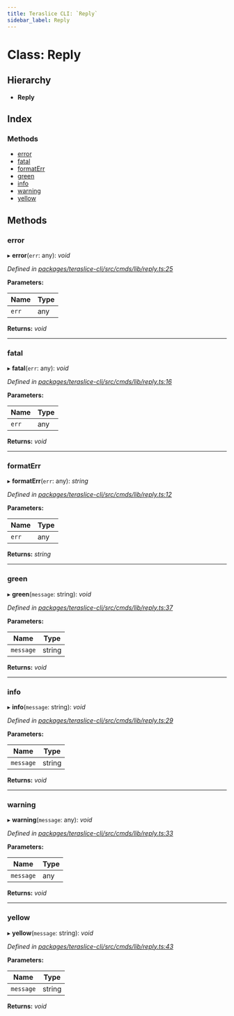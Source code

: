```yaml
---
title: Teraslice CLI: `Reply`
sidebar_label: Reply
---
```


# Class: Reply

## Hierarchy

* **Reply**

## Index

### Methods

* [error](reply.md#error)
* [fatal](reply.md#fatal)
* [formatErr](reply.md#formaterr)
* [green](reply.md#green)
* [info](reply.md#info)
* [warning](reply.md#warning)
* [yellow](reply.md#yellow)

## Methods

###  error

▸ **error**(`err`: any): *void*

*Defined in [packages/teraslice-cli/src/cmds/lib/reply.ts:25](https://github.com/terascope/teraslice/blob/653cf7530/packages/teraslice-cli/src/cmds/lib/reply.ts#L25)*

**Parameters:**

Name | Type |
------ | ------ |
`err` | any |

**Returns:** *void*

___

###  fatal

▸ **fatal**(`err`: any): *void*

*Defined in [packages/teraslice-cli/src/cmds/lib/reply.ts:16](https://github.com/terascope/teraslice/blob/653cf7530/packages/teraslice-cli/src/cmds/lib/reply.ts#L16)*

**Parameters:**

Name | Type |
------ | ------ |
`err` | any |

**Returns:** *void*

___

###  formatErr

▸ **formatErr**(`err`: any): *string*

*Defined in [packages/teraslice-cli/src/cmds/lib/reply.ts:12](https://github.com/terascope/teraslice/blob/653cf7530/packages/teraslice-cli/src/cmds/lib/reply.ts#L12)*

**Parameters:**

Name | Type |
------ | ------ |
`err` | any |

**Returns:** *string*

___

###  green

▸ **green**(`message`: string): *void*

*Defined in [packages/teraslice-cli/src/cmds/lib/reply.ts:37](https://github.com/terascope/teraslice/blob/653cf7530/packages/teraslice-cli/src/cmds/lib/reply.ts#L37)*

**Parameters:**

Name | Type |
------ | ------ |
`message` | string |

**Returns:** *void*

___

###  info

▸ **info**(`message`: string): *void*

*Defined in [packages/teraslice-cli/src/cmds/lib/reply.ts:29](https://github.com/terascope/teraslice/blob/653cf7530/packages/teraslice-cli/src/cmds/lib/reply.ts#L29)*

**Parameters:**

Name | Type |
------ | ------ |
`message` | string |

**Returns:** *void*

___

###  warning

▸ **warning**(`message`: any): *void*

*Defined in [packages/teraslice-cli/src/cmds/lib/reply.ts:33](https://github.com/terascope/teraslice/blob/653cf7530/packages/teraslice-cli/src/cmds/lib/reply.ts#L33)*

**Parameters:**

Name | Type |
------ | ------ |
`message` | any |

**Returns:** *void*

___

###  yellow

▸ **yellow**(`message`: string): *void*

*Defined in [packages/teraslice-cli/src/cmds/lib/reply.ts:43](https://github.com/terascope/teraslice/blob/653cf7530/packages/teraslice-cli/src/cmds/lib/reply.ts#L43)*

**Parameters:**

Name | Type |
------ | ------ |
`message` | string |

**Returns:** *void*
